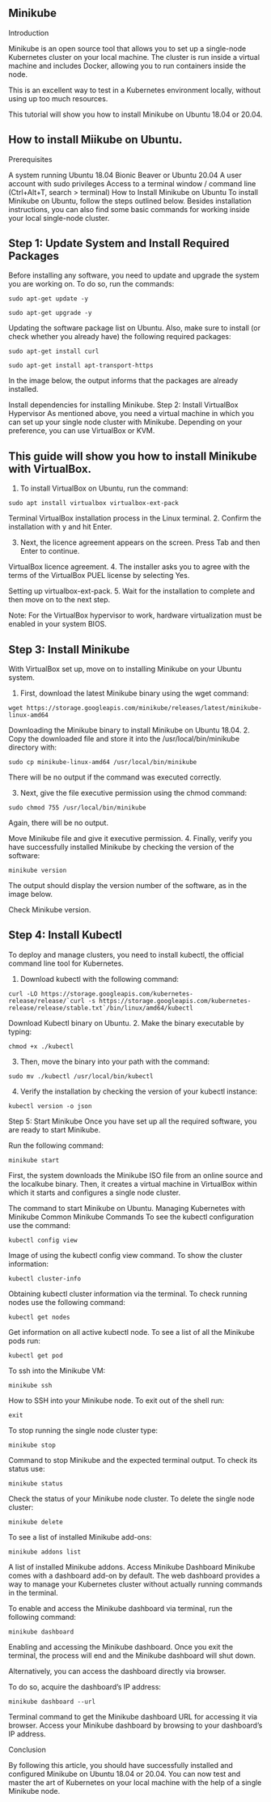 ## Minikube
Introduction

Minikube is an open source tool that allows you to set up a single-node Kubernetes cluster on your local machine. The cluster is run inside a virtual machine and includes Docker, allowing you to run containers inside the node.

This is an excellent way to test in a Kubernetes environment locally, without using up too much resources.

This tutorial will show you how to install Minikube on Ubuntu 18.04 or 20.04.

## How to install Miikube on Ubuntu.
Prerequisites

A system running Ubuntu 18.04 Bionic Beaver or Ubuntu 20.04
A user account with sudo privileges
Access to a terminal window / command line (Ctrl+Alt+T, search > terminal)
How to Install Minikube on Ubuntu
To install Minikube on Ubuntu, follow the steps outlined below. Besides installation instructions, you can also find some basic commands for working inside your local single-node cluster.

## Step 1: Update System and Install Required Packages
Before installing any software, you need to update and upgrade the system you are working on. To do so, run the commands:
```
sudo apt-get update -y

sudo apt-get upgrade -y
```
Updating the software package list on Ubuntu.
Also, make sure to install (or check whether you already have) the following required packages:
```
sudo apt-get install curl

sudo apt-get install apt-transport-https
```
In the image below, the output informs that the packages are already installed.

Install dependencies for installing Minikube.
Step 2: Install VirtualBox Hypervisor
As mentioned above, you need a virtual machine in which you can set up your single node cluster with Minikube. Depending on your preference, you can use VirtualBox or KVM.

## This guide will show you how to install Minikube with VirtualBox.

1. To install VirtualBox on Ubuntu, run the command:
```
sudo apt install virtualbox virtualbox-ext-pack
```
Terminal VirtualBox installation process in the Linux terminal.
2. Confirm the installation with y and hit Enter.

3. Next, the licence agreement appears on the screen. Press Tab and then Enter to continue.

VirtualBox licence agreement.
4. The installer asks you to agree with the terms of the VirtualBox PUEL license by selecting Yes.

Setting up virtualbox-ext-pack.
5. Wait for the installation to complete and then move on to the next step.

Note: For the VirtualBox hypervisor to work, hardware virtualization must be enabled in your system BIOS.

## Step 3: Install Minikube
With VirtualBox set up, move on to installing Minikube on your Ubuntu system.

1. First, download the latest Minikube binary using the wget command:
```
wget https://storage.googleapis.com/minikube/releases/latest/minikube-linux-amd64
```
Downloading the Minikube binary to install Minikube on Ubuntu 18.04.
2. Copy the downloaded file and store it into the /usr/local/bin/minikube directory with:
```
sudo cp minikube-linux-amd64 /usr/local/bin/minikube
```
There will be no output if the command was executed correctly.

3. Next, give the file executive permission using the chmod command:
```
sudo chmod 755 /usr/local/bin/minikube
```
Again, there will be no output.

Move Minikube file and give it executive permission.
4. Finally, verify you have successfully installed Minikube by checking the version of the software:
```
minikube version
```
The output should display the version number of the software, as in the image below.

Check Minikube version.
## Step 4: Install Kubectl
To deploy and manage clusters, you need to install kubectl, the official command line tool for Kubernetes.

1. Download kubectl with the following command:
```
curl -LO https://storage.googleapis.com/kubernetes-release/release/`curl -s https://storage.googleapis.com/kubernetes-release/release/stable.txt`/bin/linux/amd64/kubectl
```
Download Kubectl binary on Ubuntu.
2. Make the binary executable by typing:
```
chmod +x ./kubectl
```
3. Then, move the binary into your path with the command:
```
sudo mv ./kubectl /usr/local/bin/kubectl
```
4. Verify the installation by checking the version of your kubectl instance:
```
kubectl version -o json
```
Step 5: Start Minikube
Once you have set up all the required software, you are ready to start Minikube.

Run the following command:
```
minikube start
```
First, the system downloads the Minikube ISO file from an online source and the localkube binary. Then, it creates a virtual machine in VirtualBox within which it starts and configures a single node cluster.

The command to start Minikube on Ubuntu.
Managing Kubernetes with Minikube
Common Minikube Commands
To see the kubectl configuration use the command:
```
kubectl config view
```
Image of using the kubectl config view command.
To show the cluster information:
```
kubectl cluster-info
```
Obtaining kubectl cluster information via the terminal.
To check running nodes use the following command:
```
kubectl get nodes
```
Get information on all active kubectl node.
To see a list of all the Minikube pods run:
```
kubectl get pod
```
To ssh into the Minikube VM:
```
minikube ssh
```
How to SSH into your Minikube node.
To exit out of the shell run:
```
exit
```
To stop running the single node cluster type:
```
minikube stop
```
Command to stop Minikube and the expected terminal output.
To check its status use:
```
minikube status
```
Check the status of your Minikube node cluster.
To delete the single node cluster:
```
minikube delete
```
To see a list of installed Minikube add-ons:
```
minikube addons list
```
A list of installed Minikube addons.
Access Minikube Dashboard
Minikube comes with a dashboard add-on by default. The web dashboard provides a way to manage your Kubernetes cluster without actually running commands in the terminal.

To enable and access the Minikube dashboard via terminal, run the following command:
```
minikube dashboard
```
Enabling and accessing the Minikube dashboard.
Once you exit the terminal, the process will end and the Minikube dashboard will shut down.

Alternatively, you can access the dashboard directly via browser.

To do so, acquire the dashboard’s IP address:
```
minikube dashboard --url
```
Terminal command to get the Minikube dashboard URL for accessing it via browser.
Access your Minikube dashboard by browsing to your dashboard’s IP address.

Conclusion

By following this article, you should have successfully installed and configured Minikube on Ubuntu 18.04 or 20.04. You can now test and master the art of Kubernetes on your local machine with the help of a single Minikube node.
